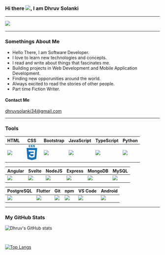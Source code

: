 ### Hi there <img src="https://raw.githubusercontent.com/MartinHeinz/MartinHeinz/master/wave.gif" width="30px">, I am Dhruv Solanki

---

<!--
**dhruv-solanki/dhruv-solanki** is a ✨ _special_ ✨ repository because its `README.md` (this file) appears on your GitHub profile.

Here are some ideas to get you started:

- 🔭 I’m currently working on ...
- 🌱 I’m currently learning ...
- 👯 I’m looking to collaborate on ...
- 🤔 I’m looking for help with ...
- 💬 Ask me about ...
- 📫 How to reach me: ...
- 😄 Pronouns: ...
- ⚡ Fun fact: ...
-->

<img src="https://media.giphy.com/media/AFdcYElkoNAUE/giphy.gif">

---

### Somethings About Me

* Hello There, I am Software Developer.<br> 
* I love to learn new technologies and concepts.<br> 
* I read and write about things that fascinates me. <br>
* Building projects in Web Development and Mobile Application Development. <br>
* Finding new opporunities around the world. <br>
* Always excited to read the stories of other people. <br>
* Part time Fiction Writer. <br>

#### Contact Me
[dhruvsolanki34@gmail.com](dhruvsolanki34@gmail.com)

---

### Tools

| HTML | CSS | Bootstrap | JavaScript | TypeScript | Python |
| - | - | - | - | - | - |
| <img src="https://cdn.worldvectorlogo.com/logos/html5-2.svg" width="50px"> | <img src="https://raw.githubusercontent.com/devicons/devicon/master/icons/css3/css3-plain-wordmark.svg" width="50px"> | <img src="https://cdn.worldvectorlogo.com/logos/bootstrap-4.svg" width="50px"> | <img src="https://cdn.worldvectorlogo.com/logos/logo-javascript.svg" width="50px"> | <img src="https://cdn.worldvectorlogo.com/logos/typescript.svg" width="50px"> | <img src="https://cdn.worldvectorlogo.com/logos/python-5.svg" width="50px"> |

| Angular | Svelte | NodeJS | Express | MongoDB | MySQL |
| - | - | - | - | - | - |
| <img src="https://cdn.worldvectorlogo.com/logos/angular-icon-1.svg" width="50px"> | <img src="https://cdn.worldvectorlogo.com/logos/svelte-1.svg" width="50px"> | <img src="https://cdn.worldvectorlogo.com/logos/nodejs-1.svg" width="50px"> | <img src="https://cdn.worldvectorlogo.com/logos/express-109.svg" width="50px"> | <img src="https://cdn.worldvectorlogo.com/logos/mongodb-icon-1.svg" width="50px"> | <img src="https://cdn.worldvectorlogo.com/logos/mysql-6.svg" width="50px"> | 

| PostgreSQL | Flutter | Git | npm | VS Code | Android |
| - | - | - | - | - | - |
| <img src="https://cdn.worldvectorlogo.com/logos/postgresql.svg" width="50px"> | <img src="https://cdn.worldvectorlogo.com/logos/flutter-logo.svg" width="50px"> | <img src="https://cdn.worldvectorlogo.com/logos/git.svg" width="50px"> | <img src="https://cdn.worldvectorlogo.com/logos/npm.svg" width="50px"> | <img src="https://cdn.worldvectorlogo.com/logos/visual-studio-code-1.svg" width="50px"> | <img src="https://cdn.worldvectorlogo.com/logos/android-4.svg" width="50px"> | 

---

### My GitHub Stats

![Dhruv's GitHub stats](https://github-readme-stats.vercel.app/api?username=dhruv-solanki&show_icons=true&theme=radical) 

<br>

[![Top Langs](https://github-readme-stats.vercel.app/api/top-langs/?username=dhruv-solanki&layout=compact&theme=radical)](https://github.com/anuraghazra/github-readme-stats)

<br>

